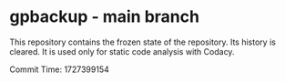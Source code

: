 # gpbackup - main branch

This repository contains the frozen state of the repository.
Its history is cleared. It is used only for static code
analysis with Codacy.

Commit Time: 1727399154